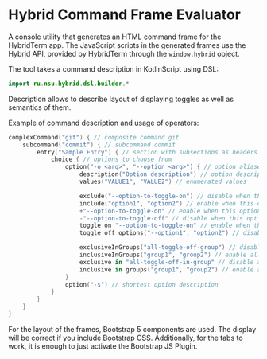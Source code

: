 # Hybrid Command Frame Evaluator

A console utility that generates an HTML command frame for the HybridTerm app. The JavaScript scripts in the generated frames use the Hybrid API, provided by HybridTerm through the `window.hybrid` object.

The tool takes a command description in KotlinScript using DSL:
```kotlin
import ru.nsu.hybrid.dsl.builder.*
```
Description allows to describe layout of displaying toggles as well as semantics of them.

Example of command description and usage of operators:
```kotlin
complexCommand("git") { // composite command git
    subcommand("commit") { // subcommand commit
        entry("Sample Entry") { // section with subsections as headers
            choice { // options to choose from
                option("-o <arg>", "--option <arg>") { // option aliases
                    description("Option description") // option description
                    values("VALUE1", "VALUE2") // enumerated values

                    exclude("--option-to-toggle-on") // disable when this option is enabled
                    include("option1", "option2") // enable when this option is enabled
                    +"--option-to-toggle-on" // enable when this option is enabled, alternative variant
                    -"--option-to-toggle-off" // disable when this option is enabled, alternative variant
                    toggle on "--option-to-toggle-on" // enable when this option is enabled, alternative variant
                    toggle off options("--option1", "option2") // disable when this option is enabled, alternative variant

                    exclusiveInGroups("all-toggle-off-group") // disable all other options in the group when this one is enabled
                    inclusiveInGroups("group1", "group2") // enable all other options in the group when this one is enabled
                    exclusive in "all-toggle-off-in-group" // disable all other options in the group, alternative variant
                    inclusive in groups("group1", "group2") // enable all other options in the group when this one is enabled, alternative variant
                }
                option("-s") // shortest option description
            }
        }
    }
}
```
For the layout of the frames, Bootstrap 5 components are used. The display will be correct if you include Bootstrap CSS.
Additionally, for the tabs to work, it is enough to just activate the Bootstrap JS Plugin.
